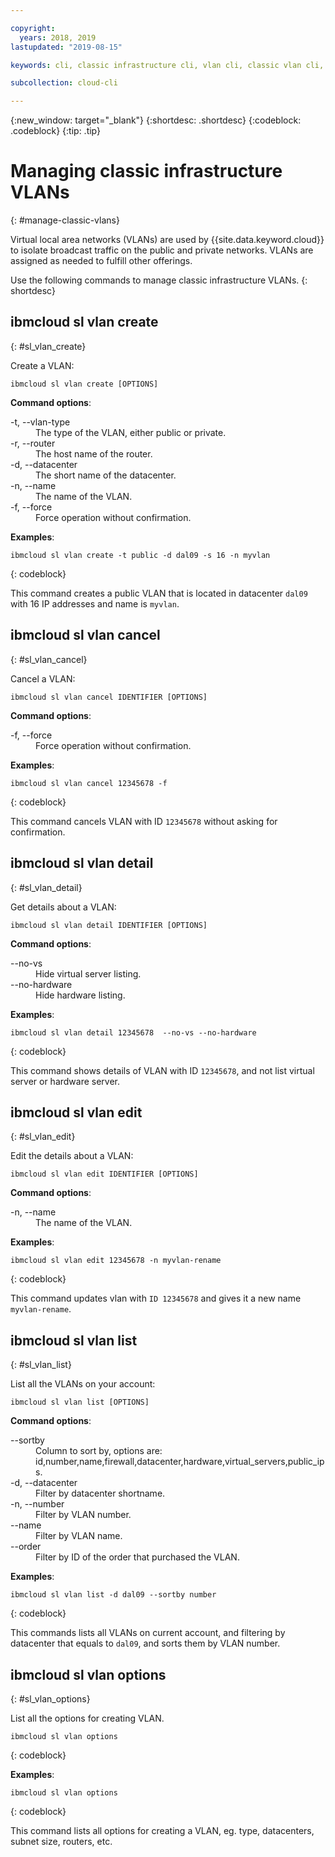 ```yaml
---

copyright:
  years: 2018, 2019
lastupdated: "2019-08-15"

keywords: cli, classic infrastructure cli, vlan cli, classic vlan cli, ibmcloud sl vlan, manage virtual network cli

subcollection: cloud-cli

---
```


{:new_window: target="_blank"}
{:shortdesc: .shortdesc}
{:codeblock: .codeblock}
{:tip: .tip}

# Managing classic infrastructure VLANs
{: #manage-classic-vlans}

Virtual local area networks (VLANs) are used by {{site.data.keyword.cloud}} to isolate broadcast traffic on the public and private networks. VLANs are assigned as needed to fulfill other offerings.

Use the following commands to manage classic infrastructure VLANs.
{: shortdesc}

## ibmcloud sl vlan create
{: #sl_vlan_create}

Create a VLAN:
```
ibmcloud sl vlan create [OPTIONS]
```

<strong>Command options</strong>:
<dl>
<dt>-t, --vlan-type</dt>
<dd>The type of the VLAN, either public or private.</dd>
<dt>-r, --router</dt>
<dd>The host name of the router.</dd>
<dt>-d, --datacenter</dt>
<dd>The short name of the datacenter.</dd>
<dt>-n, --name</dt>
<dd>The name of the VLAN.</dd>
<dt>-f, --force</dt>
<dd>Force operation without confirmation.</dd>
</dl>

**Examples**:
```
ibmcloud sl vlan create -t public -d dal09 -s 16 -n myvlan
```
{: codeblock}

This command creates a public VLAN that is located in datacenter `dal09` with 16 IP addresses and name is `myvlan`.

## ibmcloud sl vlan cancel
{: #sl_vlan_cancel}

Cancel a VLAN:
```
ibmcloud sl vlan cancel IDENTIFIER [OPTIONS]
```

<strong>Command options</strong>:
<dl>
<dt>-f, --force</dt>
<dd>Force operation without confirmation.</dd>
</dl>

**Examples**:
```
ibmcloud sl vlan cancel 12345678 -f
```
{: codeblock}

This command cancels VLAN with ID `12345678` without asking for confirmation.

## ibmcloud sl vlan detail
{: #sl_vlan_detail}

Get details about a VLAN:
```
ibmcloud sl vlan detail IDENTIFIER [OPTIONS]
```

<strong>Command options</strong>:
<dl>
<dt>--no-vs</dt>
<dd>Hide virtual server listing.</dd>
<dt>--no-hardware</dt>
<dd>Hide hardware listing.</dd>
</dl>

**Examples**:
```
ibmcloud sl vlan detail 12345678  --no-vs --no-hardware
```
{: codeblock}

This command shows details of VLAN with ID `12345678`, and not list virtual server or hardware server.

## ibmcloud sl vlan edit
{: #sl_vlan_edit}

Edit the details about a VLAN:
```
ibmcloud sl vlan edit IDENTIFIER [OPTIONS]
```

<strong>Command options</strong>:
<dl>
<dt>-n, --name</dt>
<dd>The name of the VLAN.</dd>
</dl>

**Examples**:
```
ibmcloud sl vlan edit 12345678 -n myvlan-rename
```
{: codeblock}

This command updates vlan with `ID 12345678` and gives it a new name `myvlan-rename`.

## ibmcloud sl vlan list
{: #sl_vlan_list}

List all the VLANs on your account:
```
ibmcloud sl vlan list [OPTIONS]
```

<strong>Command options</strong>:
<dl>
<dt>--sortby</dt>
<dd>Column to sort by, options are: id,number,name,firewall,datacenter,hardware,virtual_servers,public_ips.</dd>
<dt>-d, --datacenter</dt>
<dd>Filter by datacenter shortname.</dd>
<dt>-n, --number</dt>
<dd>Filter by VLAN number.</dd>
<dt>--name</dt>
<dd>Filter by VLAN name.</dd>
<dt>--order</dt>
<dd>Filter by ID of the order that purchased the VLAN.</dd>
</dl>

**Examples**:
```
ibmcloud sl vlan list -d dal09 --sortby number
```
{: codeblock}

This commands lists all VLANs on current account, and filtering by datacenter that equals to `dal09`, and sorts them by VLAN number.

## ibmcloud sl vlan options
{: #sl_vlan_options}

List all the options for creating VLAN.
```
ibmcloud sl vlan options
```
{: codeblock}

**Examples**:
```
ibmcloud sl vlan options
```
{: codeblock}

This command lists all options for creating a VLAN, eg.  type, datacenters, subnet size, routers, etc.
